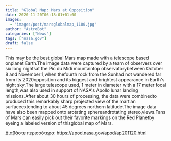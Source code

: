 ```yaml
---
title: "Global Map: Mars at Opposition"
date: 2020-11-20T06:18:01+01:00
images:
  - "images/post/marsglobalmap_1100.jpg"
author: "AstroBot"
categories: ["News"]
tags: ["nasa.gov"]
draft: false
---
```


This may be the best global Mars map made with a telescope based onplanet Earth.The image data were captured by a team of observers over six long nightsat the Pic du Midi mountaintop observatorybetween October 8 and November 1,when thefourth rock from the Sunhad not wandered far from its 2020opposition and its biggest and brightest appearance in Earth's night sky.The large telescope used, 1 meter in diameter with a 17 meter focal length,was also used in support of NASA's Apollo lunar landing missions.After about 30 hours of processing, the data were combinedto produced this remarkably sharp projected view of the martian surfaceextending to about 45 degrees northern latitude.The image data have also been mapped onto arotating sphereandrotating stereo,views.Fans of Mars can easily pick out their favorite markings on the Red Planetby eyeing a labeled version of thisglobal map of Mars.

Διαβάστε περισσότερα: https://apod.nasa.gov/apod/ap201120.html
